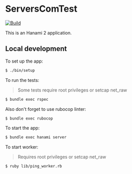 # ServersComTest

[![Build](https://github.com/yurusov/servers-com-test/actions/workflows/docker-build.yml/badge.svg)](https://github.com/yurusov/servers-com-test/actions/workflows/docker-build.yml)

This is an Hanami 2 application.

## Local development

To set up the app:

```sh
$ ./bin/setup
```

To run the tests:

> Some tests require root privileges or setcap net_raw 

```sh
$ bundle exec rspec
```

Also don't forget to use rubocop linter:

```sh
$ bundle exec rubocop
```

To start the app:

```sh
$ bundle exec hanami server
```

To start worker:
> Requires root privileges or setcap net_raw 

```sh
$ ruby lib/ping_worker.rb   
```

